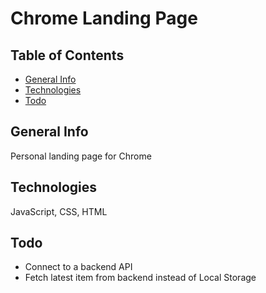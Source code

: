 # Chrome Landing Page

## Table of Contents
* [General Info](#General-info)
* [Technologies](#Technologies)
* [Todo](#Todo)

## General Info
Personal landing page for Chrome


## Technologies
JavaScript, CSS, HTML


## Todo
* Connect to a backend API
* Fetch latest item from backend instead of Local Storage
